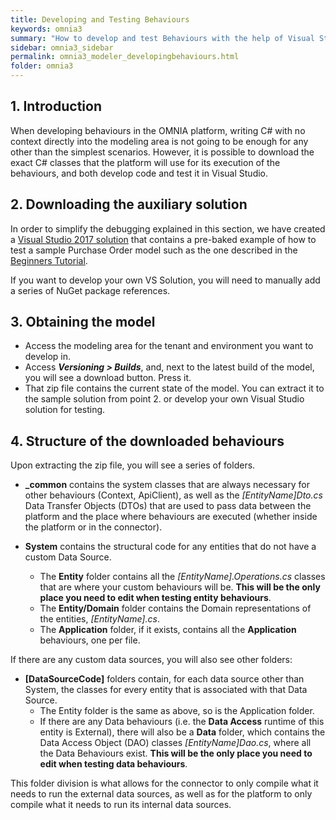 ```yaml
---
title: Developing and Testing Behaviours
keywords: omnia3
summary: "How to develop and test Behaviours with the help of Visual Studio"
sidebar: omnia3_sidebar
permalink: omnia3_modeler_developingbehaviours.html
folder: omnia3
---
```



## 1. Introduction
When developing behaviours in the OMNIA platform, writing C# with no context directly into the modeling area is not going to be enough for any other than the simplest scenarios. However, it is possible to download the exact C# classes that the platform will use for its execution of the behaviours, and both develop code and test it in Visual Studio.

## 2. Downloading the auxiliary solution

In order to simplify the debugging explained in this section, we have created a [Visual Studio 2017 solution](https://github.com/numbersbelieve/omnia3-behaviours) that contains a pre-baked example of how to test a sample Purchase Order model such as the one described in the [Beginners Tutorial](omnia3_beginnertutorial.html).

If you want to develop your own VS Solution, you will need to manually add a series of NuGet package references.

## 3. Obtaining the model

- Access the modeling area for the tenant and environment you want to develop in.
- Access ***Versioning > Builds***, and, next to the latest build of the model, you will see a download button. Press it.
- That zip file contains the current state of the model. You can extract it to the sample solution from point 2. or develop your own Visual Studio solution for testing.

## 4. Structure of the downloaded behaviours

Upon extracting the zip file, you will see a series of folders. 

- **_common** contains the system classes that are always necessary for other behaviours (Context, ApiClient), as well as the _[EntityName]Dto.cs_ Data Transfer Objects (DTOs) that are used to pass data between the platform and the place where behaviours are executed (whether inside the platform or in the connector).

- **System** contains the structural code for any entities that do not have a custom Data Source.
    - The **Entity** folder contains all the _[EntityName].Operations.cs_ classes that are where your custom behaviours will be. **This will be the only place you need to edit when testing entity behaviours**.
    - The **Entity/Domain** folder contains the Domain representations of the entities, _[EntityName].cs_. 
    - The **Application** folder, if it exists, contains all the **Application** behaviours, one per file.

If there are any custom data sources, you will also see other folders:

- **[DataSourceCode]** folders contain, for each data source other than System, the classes for every entity that is associated with that Data Source.
    - The Entity folder is the same as above, so is the Application folder.
    - If there are any Data behaviours (i.e. the **Data Access** runtime of this entity is External), there will also be a **Data** folder, which contains the Data Access Object (DAO) classes _[EntityName]Dao.cs_, where all the Data Behaviours exist. **This will be the only place you need to edit when testing data behaviours**.

This folder division is what allows for the connector to only compile what it needs to run the external data sources, as well as for the platform to only compile what it needs to run its internal data sources.